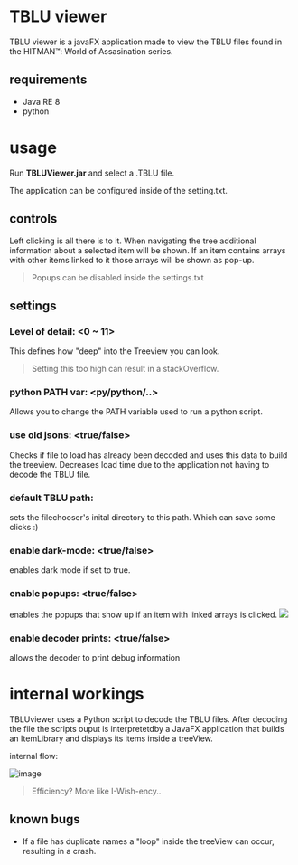 # TBLU viewer

TBLU viewer is a javaFX application made to view the TBLU files found in the HITMAN™: World of Assasination series.

## requirements
- Java RE 8
- python


# usage

Run **TBLUViewer.jar** and select a .TBLU file.

The application can be configured inside of the setting.txt.

## controls

Left clicking is all there is to it. When navigating the tree additional information about a selected item will be shown.
If an item contains arrays with other items linked to it those arrays will be shown as pop-up. 
> Popups can be disabled inside the settings.txt

## settings

### Level of detail: <0 ~ 11>
This defines how "deep" into the Treeview you can look. 
> Setting this too high can result in a stackOverflow.

### python PATH var: <py/python/..>
Allows you to change the PATH variable used to run a python script.

### use old jsons: <true/false>
Checks if file to load has already been decoded and uses this data to build the treeview.
Decreases load time due to the application not having to decode the TBLU file.

### default TBLU path: <file path>
sets the filechooser's inital directory to this path.
Which can save some clicks :)

### enable dark-mode: <true/false>
enables dark mode if set to true.


### enable popups: <true/false>
enables the popups that show up if an item with linked arrays is clicked.
![](https://i.imgur.com/R5ZoR9d.gif)

### enable decoder prints: <true/false>
allows the decoder to print debug information


# internal workings

TBLUviewer uses a Python script to decode the TBLU files. After decoding the file the scripts ouput is interpretetdby a JavaFX application that builds an ItemLibrary and displays its items inside a treeView.


internal flow:

![image](https://user-images.githubusercontent.com/70489995/109419230-bf050a80-79cc-11eb-9f65-a9327b04ed6a.png)

> Efficiency?
> More like I-Wish-ency..


## known bugs
- If a file has duplicate names a "loop" inside the treeView can occur, resulting in a crash.

